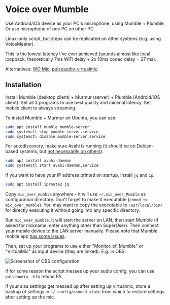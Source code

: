 # Voice over Mumble

Use Android/iOS device as your PC's microphone, using Mumble + Plumble. Or use microphone of one PC on other PC.

Linux-only script, but steps can be replicated on other systems (e.g. using VoiceMeeter).

This is the lowest latency I've ever achieved (sounds almost like local loopback, theoretically 7ms WiFi delay + 2x 10ms codec delay = 27 ms).

Alternatives: [WO Mic](https://wolicheng.com/womic/wo_mic_linux.html), [pulseaudio-virtualmic](https://github.com/MatthiasCoppens/pulseaudio-virtualmic).

## Installation

Install Mumble (desktop client) + Murmur (server) + Plumble (Android/iOS client). Set all 3 programs to use best quality and minimal latency. Set mobile client to always streaming.

To install Mumble + Murmur on Ubuntu, you can use:

```bash
sudo apt install mumble mumble-server
sudo systemctl stop mumble-server.service
sudo systemctl disable mumble-server.service
```

For autodiscovery, make sure Avahi is running (it should be on Debian-based systems, but [not necessarily on others](https://github.com/pzmarzly/mic_over_mumble/issues/12)):

```bash
sudo apt install avahi-daemon
sudo systemctl start avahi-daemon.service
```

If you want to have your IP address printed on startup, install `jq` and `ip`.

```bash
sudo apt install iproute2 jq
```

Copy `mic_over_mumble` anywhere - it will use `~/.mic_over_Mumble` as configuration directory. Don't forget to make it executable (`chmod +x mic_over_mumble`). You may want to copy the executable to `/usr/local/bin/` for directly executing it without going into any specific directory.

Run `mic_over_mumble`. It will start the server on LAN, then start Mumble (if asked for nickname, enter anything other than SuperUser). Then connect your mobile device to the LAN server manually. Please note that Mumble mobile app [has some issues](https://github.com/pzmarzly/mic_over_mumble/issues/4#issuecomment-602817058).

Then, set up your programs to use either "Monitor_of_Mumble" or "VirtualMic" as input device (they are linked). E.g. in OBS:

![Screenshot of OBS configuration](obs_screenshot.png)

If for some reason the script messes up your audio config, you can use `pulseaudio -k` to reload PA.

If your alsa settings get messed up after setting up virtualmic, store a backup of settings in `~/.config/asound.state` from which to restore settings after setting up the mic.

